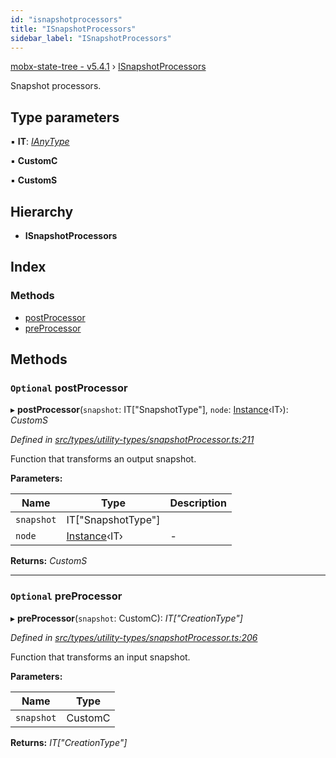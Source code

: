 ```yaml
---
id: "isnapshotprocessors"
title: "ISnapshotProcessors"
sidebar_label: "ISnapshotProcessors"
---
```


[mobx-state-tree - v5.4.1](../index.md) › [ISnapshotProcessors](isnapshotprocessors.md)

Snapshot processors.

## Type parameters

▪ **IT**: *[IAnyType](ianytype.md)*

▪ **CustomC**

▪ **CustomS**

## Hierarchy

* **ISnapshotProcessors**

## Index

### Methods

* [postProcessor](isnapshotprocessors.md#optional-postprocessor)
* [preProcessor](isnapshotprocessors.md#optional-preprocessor)

## Methods

### `Optional` postProcessor

▸ **postProcessor**(`snapshot`: IT["SnapshotType"], `node`: [Instance](../index.md#instance)‹IT›): *CustomS*

*Defined in [src/types/utility-types/snapshotProcessor.ts:211](https://github.com/mobxjs/mobx-state-tree/blob/ebc464db/src/types/utility-types/snapshotProcessor.ts#L211)*

Function that transforms an output snapshot.

**Parameters:**

Name | Type | Description |
------ | ------ | ------ |
`snapshot` | IT["SnapshotType"] |   |
`node` | [Instance](../index.md#instance)‹IT› | - |

**Returns:** *CustomS*

___

### `Optional` preProcessor

▸ **preProcessor**(`snapshot`: CustomC): *IT["CreationType"]*

*Defined in [src/types/utility-types/snapshotProcessor.ts:206](https://github.com/mobxjs/mobx-state-tree/blob/ebc464db/src/types/utility-types/snapshotProcessor.ts#L206)*

Function that transforms an input snapshot.

**Parameters:**

Name | Type |
------ | ------ |
`snapshot` | CustomC |

**Returns:** *IT["CreationType"]*
